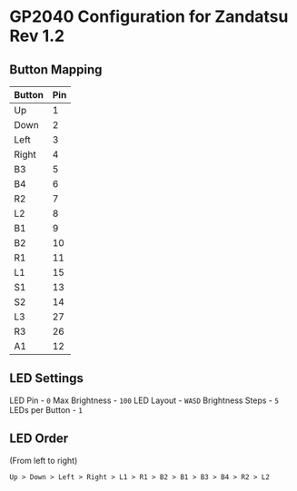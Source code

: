 # GP2040 Configuration for Zandatsu Rev 1.2
## Button Mapping

| Button 	| Pin 	|
|--------	|-----	|
| Up     	| 1   	|
| Down   	| 2   	|
| Left   	| 3   	|
| Right  	| 4   	|
| B3     	| 5   	|
| B4     	| 6   	|
| R2     	| 7   	|
| L2     	| 8   	|
| B1     	| 9  	|
| B2     	| 10  	|
| R1     	| 11  	|
| L1     	| 15  	|
| S1     	| 13  	|
| S2     	| 14  	|
| L3		| 27	|
| R3		| 26	|
| A1     	| 12  	|

## LED Settings
LED Pin - `0`
Max Brightness - `100`
LED Layout  - `WASD`
Brightness Steps - `5`
LEDs per Button - `1`

## LED Order

(From left to right)

```
Up > Down > Left > Right > L1 > R1 > B2 > B1 > B3 > B4 > R2 > L2
```


